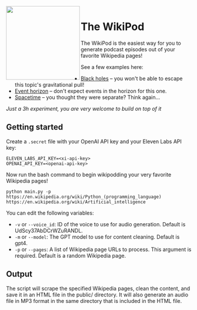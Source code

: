 <img align="left" src="https://upload.wikimedia.org/wikipedia/en/thumb/8/80/Wikipedia-logo-v2.svg/1200px-Wikipedia-logo-v2.svg.png" width="200">

# The WikiPod

The WikiPod is the easiest way for you to generate podcast episodes out of your favorite Wikipedia pages!

See a few examples here:

- [Black holes](https://kran.ai/wikipod/Black_hole) &ndash; you won't be able to escape this topic's gravitational pull!
- [Event horizon](https://kran.ai/wikipod/Event_horizon) &ndash; don't expect events in the horizon for this one.
- [Spacetime](https://kran.ai/wikipod/Spacetime) &ndash; you thought they were separate? Think again...

_Just a 3h experiment, you are very welcome to build on top of it_

## Getting started

Create a `.secret` file with your OpenAI API key and your Eleven Labs API key:

```
ELEVEN_LABS_API_KEY=<xi-api-key>
OPENAI_API_KEY=<openai-api-key>
```

Now run the bash command to begin wikipodding your very favorite Wikipedia pages!

```
python main.py -p https://en.wikipedia.org/wiki/Python_(programming_language) https://en.wikipedia.org/wiki/Artificial_intelligence
```

You can edit the following variables:

- `-v` or `--voice_id`: ID of the voice to use for audio generation. Default is UdScy37AbDCrWZuRANDL.
- `-m` or `--model`: The GPT model to use for content cleaning. Default is gpt4.
- `-p` or `--pages`: A list of Wikipedia page URLs to process. This argument is required. Default is a random Wikipedia page.

## Output

The script will scrape the specified Wikipedia pages, clean the content, and save it in an HTML file in the public/ directory. It will also generate an audio file in MP3 format in the same directory that is included in the HTML file.

<br clear="left"/>
